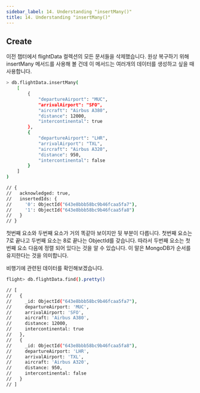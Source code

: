 ```yaml
---
sidebar_label: 14. Understanding "insertMany()"
title: 14. Understanding "insertMany()"
---
```


## Create

이전 챕터에서 flightData 컬렉션의 모든 문서들을 삭제했습니다. 원상 복구하기 위해 insertMany 메서드를 사용해 볼 건데 이 메서드는 여러개의 데이터를 생성하고 싶을 때 사용합니다.

```sh
> db.flightData.insertMany(
    [
        {
            "departureAirport": "MUC",
            "arrivalAirport": "SFO",
            "aircraft": "Airbus A380",
            "distance": 12000,
            "intercontinental": true
        },
        {
            "departureAirport": "LHR",
            "arrivalAirport": "TXL",
            "aircraft": "Airbus A320",
            "distance": 950,
            "intercontinental": false
        }
    ]
)

// {
//   acknowledged: true,
//   insertedIds: {
//     '0': ObjectId("643e8bbb58bc9b46fcaa5fa7"),
//     '1': ObjectId("643e8bbb58bc9b46fcaa5fa8")
//   }
// }
```

첫번째 요소와 두번째 요소가 거의 똑같아 보이지만 뒷 부분이 다릅니다. 첫번째 요소는 7로 끝나고 두번째 요소는 8로 끝나는 ObjectId를 갖습니다. 따라서 두번째 요소는 첫번째 요소 다음에 정렬 되어 있다는 것을 알 수 있습니다. 이 말은 MongoDB가 순서를 유지한다는 것을 의미합니다.

비행기에 관련된 데이터를 확인해보겠습니다.

```sh
flight> db.flightData.find().pretty()

// [
//   {
//     _id: ObjectId("643e8bbb58bc9b46fcaa5fa7"),
//     departureAirport: 'MUC',
//     arrivalAirport: 'SFO',
//     aircraft: 'Airbus A380',
//     distance: 12000,
//     intercontinental: true
//   },
//   {
//     _id: ObjectId("643e8bbb58bc9b46fcaa5fa8"),
//     departureAirport: 'LHR',
//     arrivalAirport: 'TXL',
//     aircraft: 'Airbus A320',
//     distance: 950,
//     intercontinental: false
//   }
// ]
```
